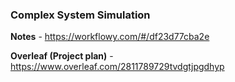 ### Complex System Simulation


**Notes** - https://workflowy.com/#/df23d77cba2e

**Overleaf (Project plan)** - https://www.overleaf.com/2811789729tvdgtjpgdhyp

